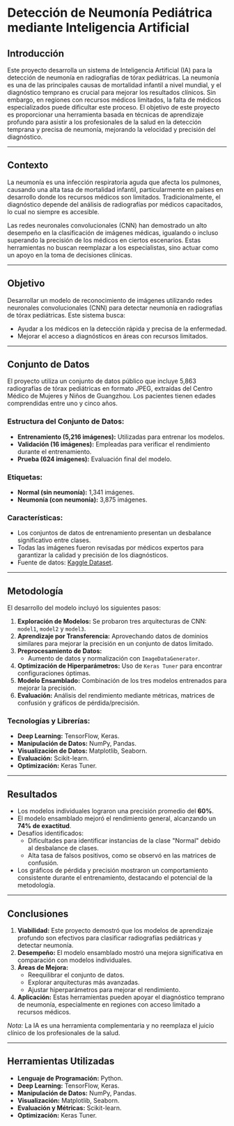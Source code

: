 # Detección de Neumonía Pediátrica mediante Inteligencia Artificial

## Introducción

Este proyecto desarrolla un sistema de Inteligencia Artificial (IA) para la detección de neumonía en radiografías de tórax pediátricas. La neumonía es una de las principales causas de mortalidad infantil a nivel mundial, y el diagnóstico temprano es crucial para mejorar los resultados clínicos. Sin embargo, en regiones con recursos médicos limitados, la falta de médicos especializados puede dificultar este proceso. El objetivo de este proyecto es proporcionar una herramienta basada en técnicas de aprendizaje profundo para asistir a los profesionales de la salud en la detección temprana y precisa de neumonía, mejorando la velocidad y precisión del diagnóstico.

---

## Contexto

La neumonía es una infección respiratoria aguda que afecta los pulmones, causando una alta tasa de mortalidad infantil, particularmente en países en desarrollo donde los recursos médicos son limitados. Tradicionalmente, el diagnóstico depende del análisis de radiografías por médicos capacitados, lo cual no siempre es accesible. 

Las redes neuronales convolucionales (CNN) han demostrado un alto desempeño en la clasificación de imágenes médicas, igualando o incluso superando la precisión de los médicos en ciertos escenarios. Estas herramientas no buscan reemplazar a los especialistas, sino actuar como un apoyo en la toma de decisiones clínicas.

---

## Objetivo

Desarrollar un modelo de reconocimiento de imágenes utilizando redes neuronales convolucionales (CNN) para detectar neumonía en radiografías de tórax pediátricas. Este sistema busca:
- Ayudar a los médicos en la detección rápida y precisa de la enfermedad.
- Mejorar el acceso a diagnósticos en áreas con recursos limitados.
  
---

## Conjunto de Datos

El proyecto utiliza un conjunto de datos público que incluye 5,863 radiografías de tórax pediátricas en formato JPEG, extraídas del Centro Médico de Mujeres y Niños de Guangzhou. Los pacientes tienen edades comprendidas entre uno y cinco años.

### Estructura del Conjunto de Datos:
- **Entrenamiento (5,216 imágenes):** Utilizadas para entrenar los modelos.
- **Validación (16 imágenes):** Empleadas para verificar el rendimiento durante el entrenamiento.
- **Prueba (624 imágenes):** Evaluación final del modelo.

### Etiquetas:
- **Normal (sin neumonía):** 1,341 imágenes.
- **Neumonía (con neumonía):** 3,875 imágenes.

### Características:
- Los conjuntos de datos de entrenamiento presentan un desbalance significativo entre clases.
- Todas las imágenes fueron revisadas por médicos expertos para garantizar la calidad y precisión de los diagnósticos.
- Fuente de datos: [Kaggle Dataset](https://www.kaggle.com/datasets/paultimothymooney/chest-xray-pneumonia).

---

## Metodología

El desarrollo del modelo incluyó los siguientes pasos:

1. **Exploración de Modelos:** Se probaron tres arquitecturas de CNN: `model1`, `model2` y `model3`.
2. **Aprendizaje por Transferencia:** Aprovechando datos de dominios similares para mejorar la precisión en un conjunto de datos limitado.
3. **Preprocesamiento de Datos:** 
   - Aumento de datos y normalización con `ImageDataGenerator`.
4. **Optimización de Hiperparámetros:** Uso de `Keras Tuner` para encontrar configuraciones óptimas.
5. **Modelo Ensamblado:** Combinación de los tres modelos entrenados para mejorar la precisión.
6. **Evaluación:** Análisis del rendimiento mediante métricas, matrices de confusión y gráficos de pérdida/precisión.

### Tecnologías y Librerías:
- **Deep Learning:** TensorFlow, Keras.
- **Manipulación de Datos:** NumPy, Pandas.
- **Visualización de Datos:** Matplotlib, Seaborn.
- **Evaluación:** Scikit-learn.
- **Optimización:** Keras Tuner.

---

## Resultados

- Los modelos individuales lograron una precisión promedio del **60%**.
- El modelo ensamblado mejoró el rendimiento general, alcanzando un **74% de exactitud**.
- Desafíos identificados:
  - Dificultades para identificar instancias de la clase "Normal" debido al desbalance de clases.
  - Alta tasa de falsos positivos, como se observó en las matrices de confusión.
- Los gráficos de pérdida y precisión mostraron un comportamiento consistente durante el entrenamiento, destacando el potencial de la metodología.

---

## Conclusiones

1. **Viabilidad:** Este proyecto demostró que los modelos de aprendizaje profundo son efectivos para clasificar radiografías pediátricas y detectar neumonía.
2. **Desempeño:** El modelo ensamblado mostró una mejora significativa en comparación con modelos individuales.
3. **Áreas de Mejora:**
   - Reequilibrar el conjunto de datos.
   - Explorar arquitecturas más avanzadas.
   - Ajustar hiperparámetros para mejorar el rendimiento.
4. **Aplicación:** Estas herramientas pueden apoyar el diagnóstico temprano de neumonía, especialmente en regiones con acceso limitado a recursos médicos.

*Nota:* La IA es una herramienta complementaria y no reemplaza el juicio clínico de los profesionales de la salud.

---

## Herramientas Utilizadas

- **Lenguaje de Programación:** Python.
- **Deep Learning:** TensorFlow, Keras.
- **Manipulación de Datos:** NumPy, Pandas.
- **Visualización:** Matplotlib, Seaborn.
- **Evaluación y Métricas:** Scikit-learn.
- **Optimización:** Keras Tuner.
